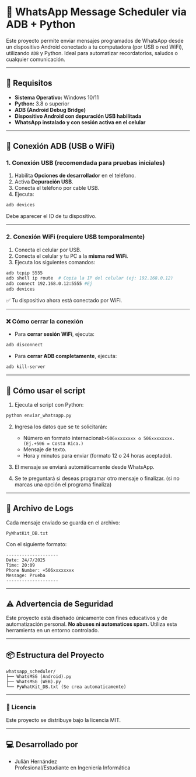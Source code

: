 # 📱 WhatsApp Message Scheduler via ADB + Python

Este proyecto permite enviar mensajes programados de WhatsApp desde un dispositivo Android conectado a tu computadora (por USB o red WiFi), utilizando `ADB` y Python. Ideal para automatizar recordatorios, saludos o cualquier comunicación.

---

## 🧰 Requisitos

- **Sistema Operativo:** Windows 10/11
- **Python:** 3.8 o superior
- **ADB (Android Debug Bridge)**
- **Dispositivo Android con depuración USB habilitada**
- **WhatsApp instalado y con sesión activa en el celular**

---

## 🔌 Conexión ADB (USB o WiFi)

### 1. Conexión USB (recomendada para pruebas iniciales)

1. Habilita **Opciones de desarrollador** en el teléfono.
2. Activa **Depuración USB**.
3. Conecta el teléfono por cable USB.
4. Ejecuta:
```bash
adb devices
````

Debe aparecer el ID de tu dispositivo.

---

### 2. Conexión WiFi (requiere USB temporalmente)

1. Conecta el celular por USB.
2. Conecta el celular y tu PC a la **misma red WiFi**.
3. Ejecuta los siguientes comandos:

```bash
adb tcpip 5555
adb shell ip route  # Copia la IP del celular (ej: 192.168.0.12)
adb connect 192.168.0.12:5555 #Ej
adb devices
```

✅ Tu dispositivo ahora está conectado por WiFi.

---

### ❌ Cómo cerrar la conexión

* Para **cerrar sesión WiFi**, ejecuta:

```bash
adb disconnect
```

* Para **cerrar ADB completamente**, ejecuta:

```bash
adb kill-server
```

---

## 🚀 Cómo usar el script

1. Ejecuta el script con Python:

```bash
python enviar_whatsapp.py
```

2. Ingresa los datos que se te solicitarán:
   * Número en formato internacional:`+506xxxxxxxx o 506xxxxxxxx. (Ej.+506 = Costa Rica.)`
   * Mensaje de texto.
   * Hora y minutos para enviar (formato 12 o 24 horas aceptado).

3. El mensaje se enviará automáticamente desde WhatsApp.

4. Se te preguntará si deseas programar otro mensaje o finalizar. (si no marcas una opción el programa finaliza)

---

## 📁 Archivo de Logs

Cada mensaje enviado se guarda en el archivo:

```
PyWhatKit_DB.txt
```

Con el siguiente formato:

```
--------------------
Date: 24/7/2025
Time: 20:09
Phone Number: +506xxxxxxxx
Message: Prueba
--------------------
```

---

## ⚠️ Advertencia de Seguridad

Este proyecto está diseñado únicamente con fines educativos y de automatización personal. **No abuses ni automatices spam.** Utiliza esta herramienta en un entorno controlado.

---

## 📦 Estructura del Proyecto

```
whatsapp_scheduler/
├── WhatsMSG (Android).py
├── WhatsMSG (WEB).py
└── PyWhatKit_DB.txt (Se crea automaticamente)
```


---

### 📝 Licencia

Este proyecto se distribuye bajo la licencia MIT.

---

## ‍💻 Desarrollado por
- Julián Hernández  
Profesional/Estudiante en Ingeniería Informática